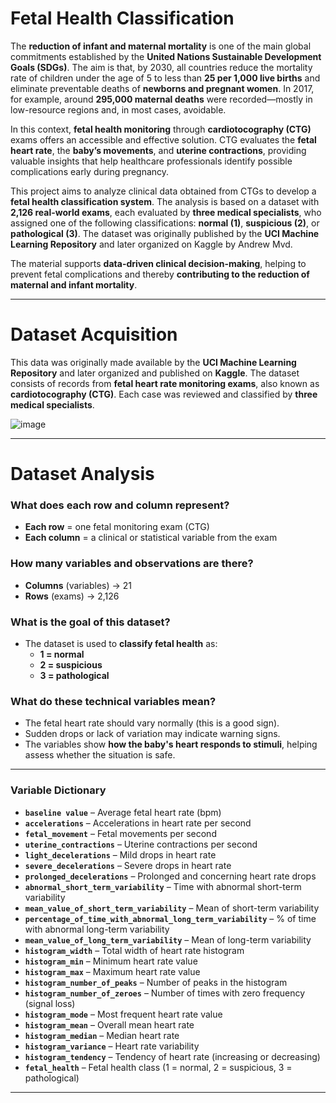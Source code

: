 # Fetal Health Classification

The **reduction of infant and maternal mortality** is one of the main global commitments established by the **United Nations Sustainable Development Goals (SDGs)**. The aim is that, by 2030, all countries reduce the mortality rate of children under the age of 5 to less than **25 per 1,000 live births** and eliminate preventable deaths of **newborns and pregnant women**. In 2017, for example, around **295,000 maternal deaths** were recorded—mostly in low-resource regions and, in most cases, avoidable.

In this context, **fetal health monitoring** through **cardiotocography (CTG)** exams offers an accessible and effective solution. CTG evaluates the **fetal heart rate**, the **baby’s movements**, and **uterine contractions**, providing valuable insights that help healthcare professionals identify possible complications early during pregnancy.

This project aims to analyze clinical data obtained from CTGs to develop a **fetal health classification system**. The analysis is based on a dataset with **2,126 real-world exams**, each evaluated by **three medical specialists**, who assigned one of the following classifications: **normal (1)**, **suspicious (2)**, or **pathological (3)**. The dataset was originally published by the **UCI Machine Learning Repository** and later organized on Kaggle by Andrew Mvd.

The material supports **data-driven clinical decision-making**, helping to prevent fetal complications and thereby **contributing to the reduction of maternal and infant mortality**.

---

# Dataset Acquisition

This data was originally made available by the **UCI Machine Learning Repository** and later organized and published on **Kaggle**. The dataset consists of records from **fetal heart rate monitoring exams**, also known as **cardiotocography (CTG)**. Each case was reviewed and classified by **three medical specialists**.

![image](https://github.com/user-attachments/assets/a6250368-534d-4245-987b-2df853a2ba42) 

---

# Dataset Analysis

### **What does each row and column represent?**

- **Each row** = one fetal monitoring exam (CTG)  
- **Each column** = a clinical or statistical variable from the exam

### **How many variables and observations are there?**

- **Columns** (variables) → 21  
- **Rows** (exams) → 2,126

### **What is the goal of this dataset?**

- The dataset is used to **classify fetal health** as:
  - **1 = normal**
  - **2 = suspicious**
  - **3 = pathological**

### **What do these technical variables mean?**

- The fetal heart rate should vary normally (this is a good sign).  
- Sudden drops or lack of variation may indicate warning signs.  
- The variables show **how the baby's heart responds to stimuli**, helping assess whether the situation is safe.

---

### **Variable Dictionary**

- **`baseline value`** – Average fetal heart rate (bpm)  
- **`accelerations`** – Accelerations in heart rate per second  
- **`fetal_movement`** – Fetal movements per second  
- **`uterine_contractions`** – Uterine contractions per second  
- **`light_decelerations`** – Mild drops in heart rate  
- **`severe_decelerations`** – Severe drops in heart rate  
- **`prolonged_decelerations`** – Prolonged and concerning heart rate drops  
- **`abnormal_short_term_variability`** – Time with abnormal short-term variability  
- **`mean_value_of_short_term_variability`** – Mean of short-term variability  
- **`percentage_of_time_with_abnormal_long_term_variability`** – % of time with abnormal long-term variability  
- **`mean_value_of_long_term_variability`** – Mean of long-term variability  
- **`histogram_width`** – Total width of heart rate histogram  
- **`histogram_min`** – Minimum heart rate value  
- **`histogram_max`** – Maximum heart rate value  
- **`histogram_number_of_peaks`** – Number of peaks in the histogram  
- **`histogram_number_of_zeroes`** – Number of times with zero frequency (signal loss)  
- **`histogram_mode`** – Most frequent heart rate value  
- **`histogram_mean`** – Overall mean heart rate  
- **`histogram_median`** – Median heart rate  
- **`histogram_variance`** – Heart rate variability  
- **`histogram_tendency`** – Tendency of heart rate (increasing or decreasing)  
- **`fetal_health`** – Fetal health class (1 = normal, 2 = suspicious, 3 = pathological)

---



  
